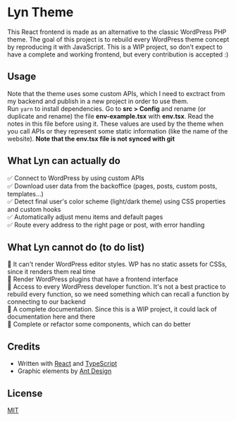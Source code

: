 # Lyn Theme

This React frontend is made as an alternative to the classic WordPress PHP theme. The goal of this project is to rebuild every WordPress theme concept by reproducing it with JavaScript. This is a WIP project, so don't expect to have a complete and working frontend, but every contribution is accepted :)

## Usage

Note that the theme uses some custom APIs, which I need to exctract from my backend and publish in a new project in order to use them.<br>
Run `yarn` to install dependencies. Go to **src > Config** and rename (or duplicate and rename) the file **env-example.tsx** with **env.tsx**. Read the notes in this file before using it. These values are used by the theme when you call APIs or they represent some static information (like the name of the website). **Note that the env.tsx file is not synced with git**

## What Lyn can actually do

✅ Connect to WordPress by using custom APIs<br>
✅ Download user data from the backoffice (pages, posts, custom posts, templates...)<br>
✅ Detect final user's color scheme (light/dark theme) using CSS properties and custom hooks<br>
✅ Automatically adjust menu items and default pages<br>
✅ Route every address to the right page or post, with error handling

## What Lyn cannot do (to do list)

🔎 It can't render WordPress editor styles. WP has no static assets for CSSs, since it renders them real time<br>
🔎 Render WordPress plugins that have a frontend interface<br>
🔎 Access to every WordPress developer function. It's not a best practice to rebuild every function, so we need something which can recall a function by connecting to our backend<br>
🔎 A complete documentation. Since this is a WIP project, it could lack of documentation here and there<br>
🔎 Complete or refactor some components, which can do better

## Credits

- Written with [React](https://reactjs.org) and [TypeScript](https://www.typescriptlang.org)
- Graphic elements by [Ant Design](https://ant.design)

## License

[MIT](https://choosealicense.com/licenses/mit/)
